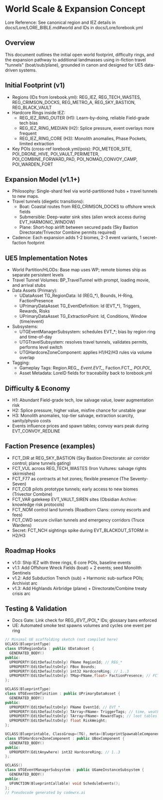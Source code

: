 # World Scale & Expansion Concept

Lore Reference: See canonical region and IEZ details in docs/Lore/LORE_BIBLE.md#world and IDs in docs/Lore/lorebook.yml

## Overview

This document outlines the initial open world footprint, difficulty rings, and the expansion pathway to additional landmasses using in-fiction travel "tunnels" (boat/sub/plane), grounded in canon and designed for UE5 data-driven systems.

## Initial Footprint (v1)

- Regions (IDs from lorebook.yml): REG_IEZ, REG_TECH_WASTES, REG_CRIMSON_DOCKS, REG_METRO_A, REG_SKY_BASTION, REG_BLACK_VAULT
- Hardcore Rings inside IEZ:
  - REG_IEZ_RING_OUTER (H1): Learn-by-doing, reliable Field-grade tech bias
  - REG_IEZ_RING_MEDIAN (H2): Splice pressure, event overlays more frequent
  - REG_IEZ_RING_CORE (H3): Monolith anomalies, Phase Pockets, limited extraction
- Key POIs (cross-ref lorebook.yml/pois): POI_METEOR_SITE, POI_DRONE_HIVE, POI_VAULT_PERIMETER, POI_COMBINE_FORWARD_PAD, POI_NOMAD_CONVOY_CAMP, POI_WARDEN_FORT

## Expansion Model (v1.1+)

- Philosophy: Single-shard feel via world-partitioned hubs + travel tunnels to new maps.
- Travel tunnels (diegetic transitions):
  - Boat: Coastal routes from REG_CRIMSON_DOCKS to offshore wreck fields
  - Submersible: Deep-water sink sites (alien wreck access during EVT_HARMONIC_WINDOW)
  - Plane: Short-hop airlift between secured pads (Sky Bastion Directorate/Trivector Combine permits required)
- Cadence: Each expansion adds 1-2 biomes, 2-3 event variants, 1 secret-faction footprint

## UE5 Implementation Notes

- World Partition/HLODs: Base map uses WP; remote biomes ship as separate persistent levels
- Travel Tunnel Volumes: BP_TravelTunnel with prompt, loading movie, and arrival stubs
- Data Assets (Primary):
  - UDataAsset TG_RegionData: Id (REG_*), Bounds, H-Ring, FactionPresence
  - UPrimaryDataAsset TG_EventDefinition: Id (EVT_*), Triggers, Rewards, Risks
  - UPrimaryDataAsset TG_ExtractionPoint: Id, Conditions, Window (time/event)
- Subsystems:
  - UTGEventManagerSubsystem: schedules EVT_*; bias by region ring and time-of-day
  - UTGTravelSubsystem: resolves travel tunnels, validates permits, performs level switch
  - UTGHardcoreZoneComponent: applies H1/H2/H3 rules via volume overlap
- Tagging:
  - Gameplay Tags: Region.REG_*, Event.EVT_*, Faction.FCT_*, POI.POI_*
  - Asset Metadata: LoreID fields for traceability back to lorebook.yml

## Difficulty & Economy

- H1: Abundant Field-grade tech, low salvage value, lower augmentation risk
- H2: Splice pressure, higher value, misfire chance for unstable gear
- H3: Monolith anomalies, top-tier salvage, extraction scarcity, sanity/physio costs
- Events influence prices and spawn tables; convoy wars peak during EVT_CONVOY_REDLINE

## Faction Presence (examples)

- FCT_DIR at REG_SKY_BASTION (Sky Bastion Directorate: air corridor control; plane tunnels gating)
- FCT_VUL across REG_TECH_WASTES (Iron Vultures: salvage rights skirmishes)
- FCT_F77 as contracts at hot zones; flexible presence (The Seventy-Seven)
- FCT_CCB pilots prototype tunnels; early access to new biomes (Trivector Combine)
- FCT_VAR gatekeep EVT_VAULT_SIREN sites (Obsidian Archive: knowledge risk protocols)
- FCT_NOM control land tunnels (Roadborn Clans: convoy escorts and fees)
- FCT_CWD secure civilian tunnels and emergency corridors (Truce Wardens)
- Secret: FCT_NCH sightings spike during EVT_BLACKOUT_STORM in H2/H3

## Roadmap Hooks

- v1.0: Ship IEZ with three rings, 6 core POIs, baseline events
- v1.1: Add Offshore Wreck Fields (boat) + 2 events; seed Monolith Sentinels
- v1.2: Add Subduction Trench (sub) + Harmonic sub-surface POIs; Archivist arc
- v1.3: Add Highlands Airbridge (plane) + Directorate/Combine treaty crisis arc

## Testing & Validation

- Docs Gate: Link check for REG_*/EVT_*/POI_* IDs; glossary bans enforced
- UE: Automated smoke test spawns volumes and cycles one event per ring

```cpp
// Minimal UE scaffolding sketch (not compiled here)
UCLASS(BlueprintType)
class UTGRegionData : public UDataAsset {
  GENERATED_BODY()
public:
  UPROPERTY(EditDefaultsOnly) FName RegionId; // REG_*
  UPROPERTY(EditDefaultsOnly) FBox Bounds;
  UPROPERTY(EditDefaultsOnly) int32 HardcoreRing; // 1..3
  UPROPERTY(EditDefaultsOnly) TMap<FName,float> FactionPresence; // FCT_* -> 0..1
};

UCLASS(BlueprintType)
class UTGEventDefinition : public UPrimaryDataAsset {
  GENERATED_BODY()
public:
  UPROPERTY(EditDefaultsOnly) FName EventId; // EVT_*
  UPROPERTY(EditDefaultsOnly) TArray<FName> TriggerTags; // time, weather, ring
  UPROPERTY(EditDefaultsOnly) TArray<FName> RewardTags; // loot tables
  UPROPERTY(EditDefaultsOnly) float RiskWeight;
};

UCLASS(Blueprintable, ClassGroup=(TG), meta=(BlueprintSpawnableComponent))
class UTGHardcoreZoneComponent : public UBoxComponent {
  GENERATED_BODY()
public:
  UPROPERTY(EditAnywhere) int32 HardcoreRing; // 1..3
};

UCLASS()
class UTGEventManagerSubsystem : public UGameInstanceSubsystem {
  GENERATED_BODY()
public:
  UFUNCTION(BlueprintCallable) void ScheduleEvents();
};
// Pseudocode generated by codewrx.ai
```
